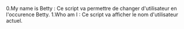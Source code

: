 0.My name is Betty : Ce script va permettre de changer d'utilisateur en l'occurence Betty.
1.Who am I : Ce script va afficher le nom d'utilisateur actuel.
